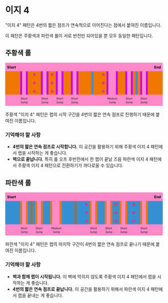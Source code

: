 # 이지 4

"이지 4" 패턴은 4번의 짧은 점프가 연속적으로 이어진다는 점에서 붙여진 이름입니다.

이 패턴은 주황색과 파란색 롤이 서로 반전만 되어있을 뿐 모두 동일한 패턴입니다.

## 주황색 롤

![Easy 4 Orange](../images/rolls/easy-4-orange-annotated.jpg)

주황색 "이지 4" 패턴은 랩의 시작 구간을 4번의 짧은 연속 점프로 진행하기 때문에 붙여진 이름입니다.

### 기억해야 할 사항

* **4번의 짧은 연속 점프로 시작합니다.** 이 공간을 활용하기 위해 주황색 이지 4 패턴에서 랩을 시작하는 게 좋습니다.
* **벽으로 끝납니다.** 특히 롤 오프 후반전에서 한 랩이 끝날 즈음 파란색 이지 4 패턴에서 주황색 이지 4 패턴으로 전환하기가 까다로울 수 있습니다.

## 파란색 롤

![Easy 4 Blue](../images/rolls/easy-4-blue-annotated.jpg)

파란색 "이지 4" 패턴은 랩의 마지막 구간이 4번의 짧은 연속 점프로 끝나기 때문에 붙여진 이름입니다.

### 기억해야 할 사항

* **벽과 함께 랩이 시작됩니다.** 이 벽에 막히지 않도록 주황색 이지 4 패턴에서 랩을 시작하는 게 좋습니다.
* **4번의 짧은 연속 점프로 끝납니다.** 이 공간을 활용하기 위해서 파란색 이지 4 패턴에서 랩을 끝내는 게 좋습니다.
